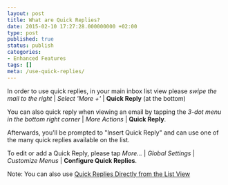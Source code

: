 ```yaml
---
layout: post
title: What are Quick Replies?
date: 2015-02-10 17:27:28.000000000 +02:00
type: post
published: true
status: publish
categories:
- Enhanced Features
tags: []
meta: /use-quick-replies/
---
```


In order to use quick replies, in your main inbox list view please *swipe the mail to the right* \| *Select 'More +'* \| **Quick Reply** (at the bottom)

You can also quick reply when viewing an email by tapping the *3-dot menu in the bottom right corner* \| *More Actions* \| **Quick Reply**.

Afterwards, you'll be prompted to "Insert Quick Reply" and can use one of the many quick replies available on the list.

To edit or add a Quick Reply, please tap *More...* \| *Global Settings* \| *Customize Menus* \| **Configure Quick Replies**.

Note: You can also use [Quick Replies Directly from the List View](/use-quick-replies-directly/)

